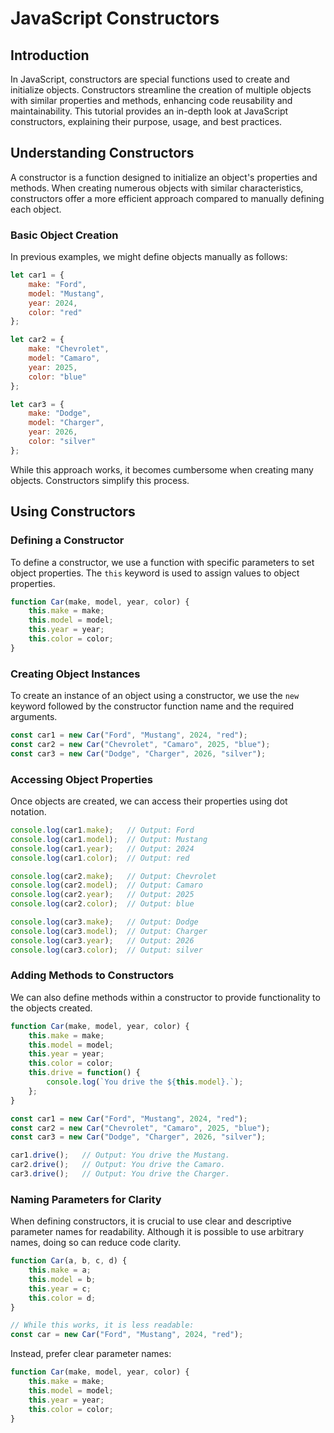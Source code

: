 # JavaScript Constructors

## Introduction

In JavaScript, constructors are special functions used to create and initialize objects. Constructors streamline the creation of multiple objects with similar properties and methods, enhancing code reusability and maintainability. This tutorial provides an in-depth look at JavaScript constructors, explaining their purpose, usage, and best practices.

## Understanding Constructors

A constructor is a function designed to initialize an object's properties and methods. When creating numerous objects with similar characteristics, constructors offer a more efficient approach compared to manually defining each object.

### Basic Object Creation

In previous examples, we might define objects manually as follows:

```javascript
let car1 = {
    make: "Ford",
    model: "Mustang",
    year: 2024,
    color: "red"
};

let car2 = {
    make: "Chevrolet",
    model: "Camaro",
    year: 2025,
    color: "blue"
};

let car3 = {
    make: "Dodge",
    model: "Charger",
    year: 2026,
    color: "silver"
};
```

While this approach works, it becomes cumbersome when creating many objects. Constructors simplify this process.

## Using Constructors

### Defining a Constructor

To define a constructor, we use a function with specific parameters to set object properties. The `this` keyword is used to assign values to object properties.

```javascript
function Car(make, model, year, color) {
    this.make = make;
    this.model = model;
    this.year = year;
    this.color = color;
}
```

### Creating Object Instances

To create an instance of an object using a constructor, we use the `new` keyword followed by the constructor function name and the required arguments.

```javascript
const car1 = new Car("Ford", "Mustang", 2024, "red");
const car2 = new Car("Chevrolet", "Camaro", 2025, "blue");
const car3 = new Car("Dodge", "Charger", 2026, "silver");
```

### Accessing Object Properties

Once objects are created, we can access their properties using dot notation.

```javascript
console.log(car1.make);   // Output: Ford
console.log(car1.model);  // Output: Mustang
console.log(car1.year);   // Output: 2024
console.log(car1.color);  // Output: red

console.log(car2.make);   // Output: Chevrolet
console.log(car2.model);  // Output: Camaro
console.log(car2.year);   // Output: 2025
console.log(car2.color);  // Output: blue

console.log(car3.make);   // Output: Dodge
console.log(car3.model);  // Output: Charger
console.log(car3.year);   // Output: 2026
console.log(car3.color);  // Output: silver
```

### Adding Methods to Constructors

We can also define methods within a constructor to provide functionality to the objects created.

```javascript
function Car(make, model, year, color) {
    this.make = make;
    this.model = model;
    this.year = year;
    this.color = color;
    this.drive = function() {
        console.log(`You drive the ${this.model}.`);
    };
}

const car1 = new Car("Ford", "Mustang", 2024, "red");
const car2 = new Car("Chevrolet", "Camaro", 2025, "blue");
const car3 = new Car("Dodge", "Charger", 2026, "silver");

car1.drive();   // Output: You drive the Mustang.
car2.drive();   // Output: You drive the Camaro.
car3.drive();   // Output: You drive the Charger.
```

### Naming Parameters for Clarity

When defining constructors, it is crucial to use clear and descriptive parameter names for readability. Although it is possible to use arbitrary names, doing so can reduce code clarity.

```javascript
function Car(a, b, c, d) {
    this.make = a;
    this.model = b;
    this.year = c;
    this.color = d;
}

// While this works, it is less readable:
const car = new Car("Ford", "Mustang", 2024, "red");
```

Instead, prefer clear parameter names:

```javascript
function Car(make, model, year, color) {
    this.make = make;
    this.model = model;
    this.year = year;
    this.color = color;
}
```

